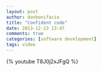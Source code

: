 ```yaml
---
layout: post
author: donbonifacio
title: "Confident code"
date: 2013-12-23 13:47
comments: true
categories: [software development]
tags: video
---
```


{% youtube T8J0j2xJFgQ %}

